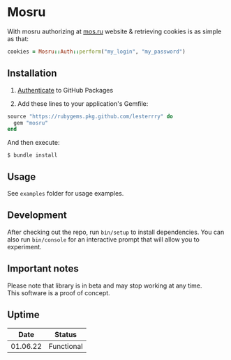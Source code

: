 # Mosru
With mosru authorizing at [mos.ru](https://mos.ru) website & retrieving cookies is as simple as that:

```ruby
cookies = Mosru::Auth::perform("my_login", "my_password")
```

## Installation
1. [Authenticate](https://docs.github.com/en/packages/working-with-a-github-packages-registry/working-with-the-rubygems-registry#authenticating-to-github-packages) to GitHub Packages

2. Add these lines to your application's Gemfile:
```ruby
source "https://rubygems.pkg.github.com/lesterrry" do
  gem "mosru"
end
```

And then execute:

    $ bundle install

## Usage
See `examples` folder for usage examples.

## Development
After checking out the repo, run `bin/setup` to install dependencies. You can also run `bin/console` for an interactive prompt that will allow you to experiment.

## Important notes
Please note that library is in beta and may stop working at any time.\
This software is a proof of concept.

## Uptime 
|   Date   |   Status   |
|   ----   |    ----    |
| 01.06.22 | Functional |